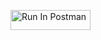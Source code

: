 [<img src="https://run.pstmn.io/button.svg" alt="Run In Postman" style="width: 128px; height: 32px;">](https://app.getpostman.com/run-collection/13394321-fd10f768-e884-41d5-aa95-78fc3b5e8853?action=collection%2Ffork&source=rip_markdown&collection-url=entityId%3D13394321-fd10f768-e884-41d5-aa95-78fc3b5e8853%26entityType%3Dcollection%26workspaceId%3Dd16b1b35-19c3-4da0-a3f7-142a7a20ace1)